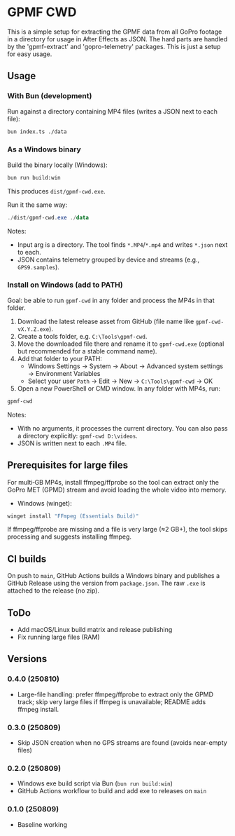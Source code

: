 # GPMF CWD

This is a simple setup for extracting the GPMF data from all GoPro footage in a directory for usage in After Effects as JSON. The hard parts are handled by the 'gpmf-extract' and 'gopro-telemetry' packages. This is just a setup for easy usage.

## Usage

### With Bun (development)

Run against a directory containing MP4 files (writes a JSON next to each file):

```sh
bun index.ts ./data
```

### As a Windows binary

Build the binary locally (Windows):

```sh
bun run build:win
```

This produces `dist/gpmf-cwd.exe`.

Run it the same way:

```powershell
./dist/gpmf-cwd.exe ./data
```

Notes:

- Input arg is a directory. The tool finds `*.MP4`/`*.mp4` and writes `*.json` next to each.
- JSON contains telemetry grouped by device and streams (e.g., `GPS9.samples`).

### Install on Windows (add to PATH)

Goal: be able to run `gpmf-cwd` in any folder and process the MP4s in that folder.

1. Download the latest release asset from GitHub (file name like `gpmf-cwd-vX.Y.Z.exe`).
2. Create a tools folder, e.g. `C:\Tools\gpmf-cwd`.
3. Move the downloaded file there and rename it to `gpmf-cwd.exe` (optional but recommended for a stable command name).
4. Add that folder to your PATH:
    - Windows Settings → System → About → Advanced system settings → Environment Variables
    - Select your user `Path` → Edit → New → `C:\Tools\gpmf-cwd` → OK
5. Open a new PowerShell or CMD window. In any folder with MP4s, run:

```powershell
gpmf-cwd
```

Notes:

- With no arguments, it processes the current directory. You can also pass a directory explicitly: `gpmf-cwd D:\videos`.
- JSON is written next to each `.MP4` file.

## Prerequisites for large files

For multi‑GB MP4s, install ffmpeg/ffprobe so the tool can extract only the GoPro MET (GPMD) stream and avoid loading the whole video into memory.

- Windows (winget):

```powershell
winget install "FFmpeg (Essentials Build)"
```

If ffmpeg/ffprobe are missing and a file is very large (≈2 GB+), the tool skips processing and suggests installing ffmpeg.

## CI builds

On push to `main`, GitHub Actions builds a Windows binary and publishes a GitHub Release using the version from `package.json`. The raw `.exe` is attached to the release (no zip).

## ToDo

- Add macOS/Linux build matrix and release publishing
- Fix running large files (RAM)

## Versions

### 0.4.0 (250810)

- Large-file handling: prefer ffmpeg/ffprobe to extract only the GPMD track; skip very large files if ffmpeg is unavailable; README adds ffmpeg install.

### 0.3.0 (250809)

- Skip JSON creation when no GPS streams are found (avoids near-empty files)

### 0.2.0 (250809)

- Windows exe build script via Bun (`bun run build:win`)
- GitHub Actions workflow to build and add exe to releases on `main`

### 0.1.0 (250809)

- Baseline working
